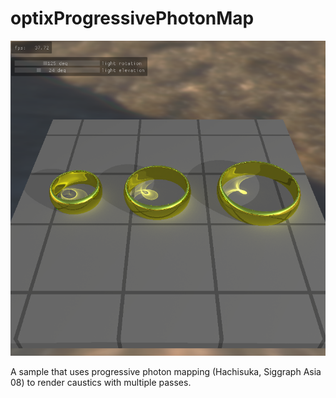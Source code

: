 
optixProgressivePhotonMap
=========================

![Scene with caustics](./optixProgressivePhotonMap.png)

A sample that uses progressive photon mapping (Hachisuka, Siggraph Asia 08) to render caustics with multiple passes.


